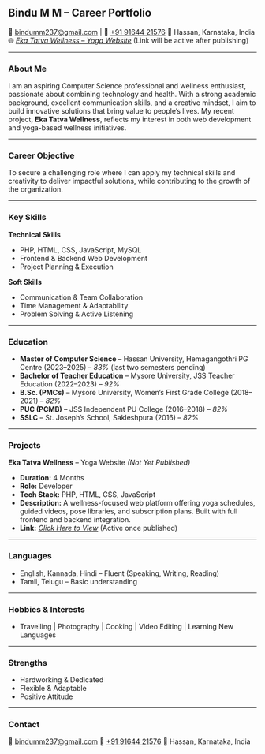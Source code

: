 
## **Bindu M M – Career Portfolio**

📧 [bindumm237@gmail.com](mailto:bindumm237@gmail.com) | 📱 [+91 91644 21576](tel:+919164421576)
📍 Hassan, Karnataka, India
🌐 *[Eka Tatva Wellness – Yoga Website](#)* (Link will be active after publishing)

---

### **About Me**

I am an aspiring Computer Science professional and wellness enthusiast, passionate about combining technology and health. With a strong academic background, excellent communication skills, and a creative mindset, I aim to build innovative solutions that bring value to people’s lives. My recent project, **Eka Tatva Wellness**, reflects my interest in both web development and yoga-based wellness initiatives.

---

### **Career Objective**

To secure a challenging role where I can apply my technical skills and creativity to deliver impactful solutions, while contributing to the growth of the organization.

---

### **Key Skills**

**Technical Skills**

* PHP, HTML, CSS, JavaScript, MySQL
* Frontend & Backend Web Development
* Project Planning & Execution

**Soft Skills**

* Communication & Team Collaboration
* Time Management & Adaptability
* Problem Solving & Active Listening

---

### **Education**

* **Master of Computer Science** – Hassan University, Hemagangothri PG Centre (2023–2025) – *83%* (last two semesters pending)
* **Bachelor of Teacher Education** – Mysore University, JSS Teacher Education (2022–2023) – *92%*
* **B.Sc. (PMCs)** – Mysore University, Women’s First Grade College (2018–2021) – *82%*
* **PUC (PCMB)** – JSS Independent PU College (2016–2018) – *82%*
* **SSLC** – St. Joseph’s School, Sakleshpura (2016) – *82%*

---

### **Projects**

**Eka Tatva Wellness** – Yoga Website *(Not Yet Published)*

* **Duration:** 4 Months
* **Role:** Developer
* **Tech Stack:** PHP, HTML, CSS, JavaScript
* **Description:** A wellness-focused web platform offering yoga schedules, guided videos, pose libraries, and subscription plans. Built with full frontend and backend integration.
* **Link:** *[Click Here to View](#)* (Active once published)

---

### **Languages**

* English, Kannada, Hindi – Fluent (Speaking, Writing, Reading)
* Tamil, Telugu – Basic understanding

---

### **Hobbies & Interests**

* Travelling | Photography | Cooking | Video Editing | Learning New Languages

---

### **Strengths**

* Hardworking & Dedicated
* Flexible & Adaptable
* Positive Attitude

---

### **Contact**

📧 [bindumm237@gmail.com](mailto:bindumm237@gmail.com)
📱 [+91 91644 21576](tel:+919164421576)
📍 Hassan, Karnataka, India

